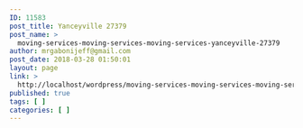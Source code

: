 ```yaml
---
ID: 11583
post_title: Yanceyville 27379
post_name: >
  moving-services-moving-services-moving-services-yanceyville-27379
author: mrgabonijeff@gmail.com
post_date: 2018-03-28 01:50:01
layout: page
link: >
  http://localhost/wordpress/moving-services-moving-services-moving-services-yanceyville-27379/
published: true
tags: [ ]
categories: [ ]
---
```

